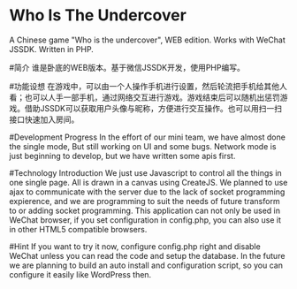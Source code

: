 # Who Is The Undercover
A Chinese game "Who is the undercover", WEB edition. Works with WeChat JSSDK. Written in PHP.

#简介
谁是卧底的WEB版本。基于微信JSSDK开发，使用PHP编写。

#功能设想
在游戏中，可以由一个人操作手机进行设置，然后轮流把手机给其他人看；也可以人手一部手机，通过网络交互进行游戏。游戏结束后可以随机出惩罚游戏。借助JSSDK可以获取用户头像与昵称，方便进行交互操作。也可以用扫一扫接口快速加入房间。

#Development Progress
In the effort of our mini team, we have almost done the single mode, But still working on UI and some bugs. Network mode is just beginning to develop, but we have written some apis first.

#Technology Introduction
We just use Javascript to control all the things in one single page. All is drawn in a canvas using CreateJS. We planned to use ajax to communicate with the server due to the lack of socket programming expierence, and we are programming to suit the needs of future transform to or adding socket programming. This application can not only be used in WeChat browser, if you set configuration in config.php, you can also use  it in other HTML5 compatible browsers.

#Hint
If you want to try it now, configure config.php right and disable WeChat unless you can read the code and setup the database. In the future we are planning to build an auto install and configuration script, so you can configure it easily like WordPress then.
